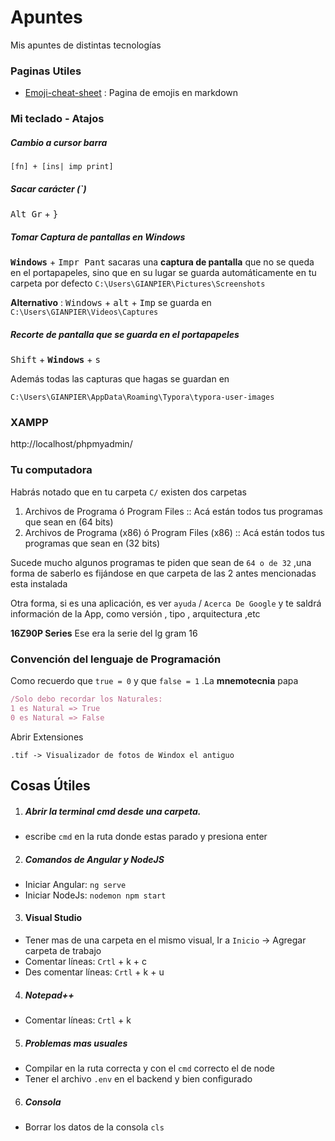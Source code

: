 # Apuntes

Mis apuntes de distintas tecnologías

### Paginas Utiles

- [Emoji-cheat-sheet](https://github.com/ikatyang/emoji-cheat-sheet/blob/master/README.md) : Pagina de emojis en markdown


### Mi teclado - Atajos

##### Cambio a cursor barra

````
[fn] + [ins| imp print]
````

##### Sacar carácter (`)

<kbd>Alt Gr</kbd> + <kbd>}</kbd>

##### Tomar Captura de pantallas en Windows

<kbd>**Windows**</kbd> + <kbd>Impr Pant</kbd>  sacaras una **captura de pantalla** que no se queda en el portapapeles, sino que en su lugar se guarda automáticamente en tu carpeta por defecto `C:\Users\GIANPIER\Pictures\Screenshots`

**Alternativo** :  <kbd>Windows</kbd> + <kbd>alt</kbd> + <kbd>Imp</kbd> se guarda en `C:\Users\GIANPIER\Videos\Captures`



##### Recorte de pantalla que se guarda en el portapapeles

<kbd>Shift</kbd>  + <kbd>**Windows**</kbd> + <kbd>s</kbd> 

Además todas las capturas que hagas se guardan en

```
C:\Users\GIANPIER\AppData\Roaming\Typora\typora-user-images
```



### XAMPP

http://localhost/phpmyadmin/



### Tu computadora

Habrás notado que en tu carpeta `C/` existen dos carpetas

1. Archivos de Programa ó Program Files :: Acá están todos tus programas que sean en (64 bits)
2. Archivos de Programa (x86) ó Program Files (x86) :: Acá están todos tus programas que sean en (32 bits)

Sucede mucho algunos programas te piden que sean de `64 o de 32` ,una forma de saberlo es fijándose en que carpeta de las 2 antes mencionadas esta instalada

Otra forma, si es una aplicación, es ver  `ayuda`  / `Acerca De Google`  y te saldrá información de la App, como versión , tipo , arquitectura ,etc



**16Z90P Series**
Ese era la serie del lg gram 16



### Convención del lenguaje de Programación

Como recuerdo que `true = 0` y que  `false = 1` .La **mnemotecnia** papa

````javascript
/Solo debo recordar los Naturales:
1 es Natural => True
0 es Natural => False
````

Abrir Extensiones

````
.tif -> Visualizador de fotos de Windox el antiguo
````



## Cosas Útiles
1. ##### Abrir la terminal cmd desde una carpeta.
- escribe `cmd` en la ruta donde estas parado y presiona enter
2. ##### Comandos de Angular y NodeJS
- Iniciar Angular: `ng serve` 
- Iniciar NodeJs: `nodemon npm start`
3. #### Visual Studio
- Tener mas de una carpeta en el mismo visual, Ir a `Inicio` -> Agregar carpeta de trabajo
- Comentar líneas: `Crtl` + k + c
- Des comentar líneas: `Crtl` + k + u
4. ##### Notepad++
- Comentar líneas: `Crtl` + k
5. ##### Problemas mas usuales
- Compilar en la ruta correcta y con el `cmd` correcto el de node
- Tener el archivo `.env` en el backend y bien configurado

6. ##### Consola
- Borrar los datos de la consola `cls`